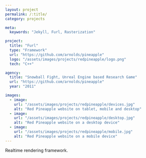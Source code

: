 ```yaml
---
layout: project
permalink: /:title/
category: projects

meta:
  keywords: "Jekyll, Furl, Rasterization"

project:
  title: "Furl"
  type: "Framework"
  url: "https://github.com/arnolds/pineapple"
  logo: "/assets/images/projects/redpineapple/logo.png"
  tech: "C++"

agency:
  title: "Snowball Fight, Unreal Engine based Research Game"
  url: "https://github.com/arnolds/pineapple"
  year: "2011"

images:
  - image:
    url: "/assets/images/projects/redpineapple/devices.jpg"
    alt: "Red Pineapple website on tablet, mobile and desktop"
  - image:
    url: "/assets/images/projects/redpineapple/desktop.jpg"
    alt: "Red Pineapple website on a desktop device"
  - image:
    url: "/assets/images/projects/redpineapple/mobile.jpg"
    alt: "Red Pineapple website on a mobile device"
---
```

<p>Realtime rendering framework.</p>
